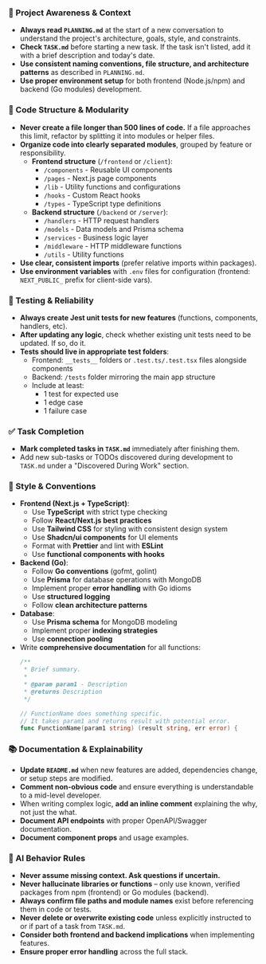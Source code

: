 ### 🔄 Project Awareness & Context
- **Always read `PLANNING.md`** at the start of a new conversation to understand the project's architecture, goals, style, and constraints.
- **Check `TASK.md`** before starting a new task. If the task isn't listed, add it with a brief description and today's date.
- **Use consistent naming conventions, file structure, and architecture patterns** as described in `PLANNING.md`.
- **Use proper environment setup** for both frontend (Node.js/npm) and backend (Go modules) development.

### 🧱 Code Structure & Modularity
- **Never create a file longer than 500 lines of code.** If a file approaches this limit, refactor by splitting it into modules or helper files.
- **Organize code into clearly separated modules**, grouped by feature or responsibility.
  - **Frontend structure** (`/frontend` or `/client`):
    - `/components` - Reusable UI components
    - `/pages` - Next.js page components
    - `/lib` - Utility functions and configurations
    - `/hooks` - Custom React hooks
    - `/types` - TypeScript type definitions
  - **Backend structure** (`/backend` or `/server`):
    - `/handlers` - HTTP request handlers
    - `/models` - Data models and Prisma schema
    - `/services` - Business logic layer
    - `/middleware` - HTTP middleware functions
    - `/utils` - Utility functions
- **Use clear, consistent imports** (prefer relative imports within packages).
- **Use environment variables** with `.env` files for configuration (frontend: `NEXT_PUBLIC_` prefix for client-side vars).

### 🧪 Testing & Reliability
- **Always create Jest unit tests for new features** (functions, components, handlers, etc).
- **After updating any logic**, check whether existing unit tests need to be updated. If so, do it.
- **Tests should live in appropriate test folders**:
  - Frontend: `__tests__` folders or `.test.ts/.test.tsx` files alongside components
  - Backend: `/tests` folder mirroring the main app structure
  - Include at least:
    - 1 test for expected use
    - 1 edge case
    - 1 failure case

### ✅ Task Completion
- **Mark completed tasks in `TASK.md`** immediately after finishing them.
- Add new sub-tasks or TODOs discovered during development to `TASK.md` under a "Discovered During Work" section.

### 📎 Style & Conventions
- **Frontend (Next.js + TypeScript)**:
  - Use **TypeScript** with strict type checking
  - Follow **React/Next.js best practices**
  - Use **Tailwind CSS** for styling with consistent design system
  - Use **Shadcn/ui components** for UI elements
  - Format with **Prettier** and lint with **ESLint**
  - Use **functional components with hooks**
- **Backend (Go)**:
  - Follow **Go conventions** (gofmt, golint)
  - Use **Prisma** for database operations with MongoDB
  - Implement proper **error handling** with Go idioms
  - Use **structured logging**
  - Follow **clean architecture patterns**
- **Database**:
  - Use **Prisma schema** for MongoDB modeling
  - Implement proper **indexing strategies**
  - Use **connection pooling**
- Write **comprehensive documentation** for all functions:
  ```typescript
  /**
   * Brief summary.
   * 
   * @param param1 - Description
   * @returns Description
   */
  ```
  ```go
  // FunctionName does something specific.
  // It takes param1 and returns result with potential error.
  func FunctionName(param1 string) (result string, err error) {
  ```

### 📚 Documentation & Explainability
- **Update `README.md`** when new features are added, dependencies change, or setup steps are modified.
- **Comment non-obvious code** and ensure everything is understandable to a mid-level developer.
- When writing complex logic, **add an inline comment** explaining the why, not just the what.
- **Document API endpoints** with proper OpenAPI/Swagger documentation.
- **Document component props** and usage examples.

### 🧠 AI Behavior Rules
- **Never assume missing context. Ask questions if uncertain.**
- **Never hallucinate libraries or functions** – only use known, verified packages from npm (frontend) or Go modules (backend).
- **Always confirm file paths and module names** exist before referencing them in code or tests.
- **Never delete or overwrite existing code** unless explicitly instructed to or if part of a task from `TASK.md`.
- **Consider both frontend and backend implications** when implementing features.
- **Ensure proper error handling** across the full stack.